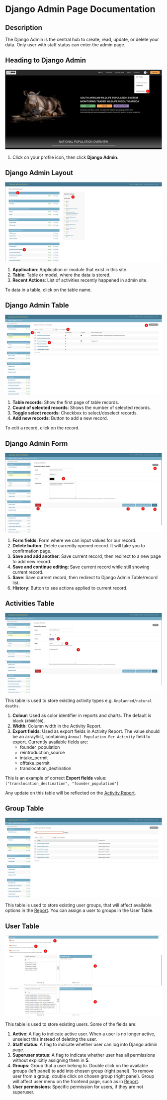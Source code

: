 # Django Admin Page Documentation

## Description

The Django Admin is the central hub to create, read, update, or delete your data. Only user with staff status can enter the admin page.

## Heading to Django Admin
_![Django Admin](./img/admin-1.png)_

1. Click on your profile icon, then click **Django Admin**.

## Django Admin Layout
_![Django Admin Layout](./img/admin-2.png)_

1. **Application**: Application or module that exist in this site.
2. **Table**: Table or model, where the data is stored.
3. **Recent Actions**: List of activities recently happened in admin site.

To data in a table, click on the table name.

## Django Admin Table
_![Django Admin Table](./img/admin-3.png)_

1. **Table records**: Show the first page of table records. 
2. **Count of selected records**: Shows the number of selected records.
3. **Toggle select records**: Checkbox to select/deselect records.
4. **Add new records**: Button to add a new record.

To edit a record, click on the record.

## Django Admin Form
_![Django Admin Form](./img/admin-4.png)_

1. **Form fields**: Form where we can input values for our record. 
2. **Delete button**: Delete currently opened record. It will take you to confirmation page.
3. **Save and add another**: Save current record, then redirect to a new page to add new record.
4. **Save and continue editing**: Save current record while still showing current record.
5. **Save**: Save current record, then redirect to Django Admin Table/record list.
6. **History**: Button to see actions applied to current record.

## Activities Table

_![Activities Table](./img/admin-5.png)_

This table is used to store existing activity types e.g. `Unplanned/natural deaths`.

1. **Colour**: Used as color identifier in reports and charts. The default is black (`#000000`).
2. **Width**: Column width in the Activity Report.
3. **Export fields**: Used as export fields in Activity Report. The value should be an array/list, containing 
`Annual Population Per Activity` field to export. Currently available fields are:
    * founder_population
    * reintroduction_source
    * intake_permit
    * offtake_permit
    * translocation_destination

This is an example of correct **Export fields** value:
`["translocation_destination", "founder_population"]`

Any update on this table will be reflected on the [Activity Report](../../user/manual/explore/reports.md).

## Group Table

_![Group Table](./img/admin-6.png)_

This table is used to store existing user groups, that will affect available options in the [Report](../../user/manual/explore/reports.md).
You can assign a user to groups in the User Table.

## User Table

_![User Table](./img/admin-7.png)_

This table is used to store existing users. Some of the fields are:
1. **Active**: A flag to indicate active user. When a user is no longer active, unselect this instead of deleting the user.
2. **Staff status**: A flag to indicate whether user can log into Django admin page.
3. **Superuser status**: A flag to indicate whether user has all permissions without explicitly assigning them in **5**.
4. **Groups**: Group that a user belong to. Double click on the available groups (left panel) to add into chosen group
   (right panel). To remove user from a group, double click on chosen group (right panel). Group will affect user menu 
on the frontend page, such as in [Report](../../user/manual/explore/reports.md).
5. **User permissions**: Specific permission for users, if they are not superuser.